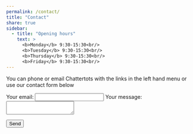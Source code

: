 ```yaml
---
permalink: /contact/
title: "Contact"
share: true
sidebar:
  - title: "Opening hours"
    text: > 
      <b>Monday</b> 9:30-15:30<br/>
      <b>Tuesday</b> 9:30-15:30<br/>
      <b>Thursday</b> 9:30-15:30<br/>
      <b>Friday</b> 9:30-15:30<br/>
---
```


You can phone or email Chattertots with the links in the left hand menu or use our contact form below

<form
  action="https://formspree.io/mgeodkpl"
  method="POST"
>
  <label>
    Your email:
    <input type="text" name="_replyto">
  </label>
  <label>
    Your message:
    <textarea name="message"></textarea>
  </label>

  <!-- your other form fields go here -->

  <button type="submit">Send</button>
</form>